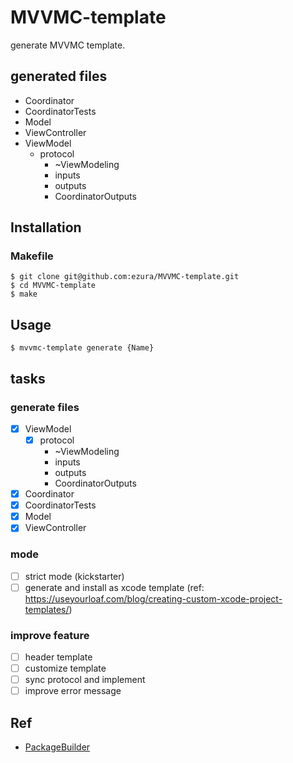 # MVVMC-template

generate MVVMC template.

## generated files
* Coordinator
* CoordinatorTests
* Model
* ViewController
* ViewModel
  - protocol
    - ~ViewModeling
    - inputs
    - outputs
    - CoordinatorOutputs

## Installation
### Makefile

```shell
$ git clone git@github.com:ezura/MVVMC-template.git
$ cd MVVMC-template
$ make
```

## Usage

```
$ mvvmc-template generate {Name}
```

## tasks
### generate files
* [x] ViewModel
  - [x] protocol
    - ~ViewModeling
    - inputs
    - outputs
    - CoordinatorOutputs
* [x] Coordinator
* [x] CoordinatorTests
* [x] Model
* [x] ViewController

### mode
* [ ] strict mode (kickstarter)
* [ ] generate and install as xcode template (ref: https://useyourloaf.com/blog/creating-custom-xcode-project-templates/)

### improve feature
* [ ] header template
* [ ] customize template
* [ ] sync protocol and implement
* [ ] improve error message

## Ref
* [PackageBuilder](https://github.com/pixyzehn/PackageBuilder)
